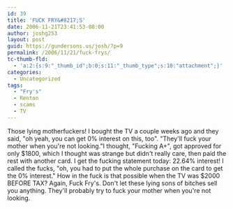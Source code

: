 ```yaml
---
id: 39
title: 'FUCK FRY&#8217;S'
date: 2006-11-21T23:41:53-08:00
author: joshg253
layout: post
guid: https://gundersons.us/josh/?p=9
permalink: /2006/11/21/fuck-frys/
tc-thumb-fld:
  - 'a:2:{s:9:"_thumb_id";b:0;s:11:"_thumb_type";s:10:"attachment";}'
categories:
  - Uncategorized
tags:
  - "Fry's"
  - Renton
  - scams
  - TV
---
```

Those lying motherfuckers! I bought the TV a couple weeks ago and they said, "oh yeah, you can get 0% interest on this, too". "They'll fuck your mother when you're not looking."I thought, "Fucking A+", got approved for only $1800, which I thought was strange but didn't really care, then paid the rest with another card. I get the fucking statement today: 22.64% interest! I called the fucks, "oh, you had to put the whole purchase on the card to get the 0% interest." How in the fuck is that possible when the TV was $2000 BEFORE TAX? Again, Fuck Fry's. Don't let these lying sons of bitches sell you anything. They'll probably try to fuck your mother when you're not looking.